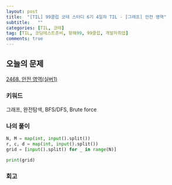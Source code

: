 ```yaml
---
layout: post
title:  "[TIL] 99클럽 코테 스터디 6기 4일차 TIL - [그래프] 안전 영역"
subtitle:   ""
categories: [TIL, 코테]
tag: [TIL, 코딩테스트준비, 항해99, 99클럽, 개발자취업]
comments: true
---
```


## 오늘의 문제
[2468. 안전 영역(실버1)](https://www.acmicpc.net/problem/2468)


### 키워드
그래프, 완전탐색, BFS/DFS, Brute force

### 나의 풀이
<div markdown="1">

```python
N, M = map(int, input().split())
r, c, d = map(int, input().split())
grid = [input().split() for _ in range(N)]

print(grid)
```


### 회고
